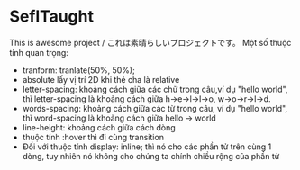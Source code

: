 # SeflTaught
This is awesome project / これは素晴らしいプロジェクトです。
Một số thuộc tính quan trọng:
- tranform: tranlate(50%, 50%);
- absolute lấy vị trí 2D khi thẻ cha là relative
- letter-spacing: khoảng cách giữa các chữ trong câu,ví dụ "hello world", thì letter-spacing là khoảng cách giữa h->e->l->l->o, w->o->r->l->d.
- words-spacing: khoảng cách giữa các từ trong câu, ví dụ "hello world", thì word-spacing là khoảng cách giữa hello -> world
- line-height: khoảng cách giữa cách dòng
- thuộc tính :hover thì đi cùng transition
- Đối với thuộc tính display: inline; thì nó cho các phần tử trên cùng 1 dòng, tuy nhiên nó không cho chúng ta chính chiều rộng của phần tử

